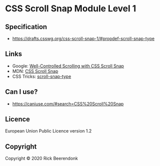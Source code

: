 # CSS Scroll Snap Module Level 1

## Specification

- https://drafts.csswg.org/css-scroll-snap-1/#propdef-scroll-snap-type

## Links

- Google: [Well-Controlled Scrolling with CSS Scroll Snap](https://developers.google.com/web/updates/2018/07/css-scroll-snap)
- MDN: [CSS Scroll Snap](https://developer.mozilla.org/en-US/docs/Web/CSS/CSS_Scroll_Snap)
- CSS Tricks: [scroll-snap-type](https://css-tricks.com/almanac/properties/s/scroll-snap-type/)

## Can I use?

- https://caniuse.com/#search=CSS%20Scroll%20Snap

## Licence

European Union Public Licence version 1.2

## Copyright

Copyright © 2020 Rick Beerendonk
